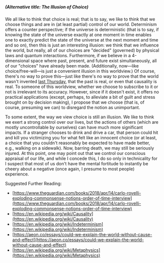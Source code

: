 ##### (Alternative title: The Illusion of Choice)

We all like to think that choice is real; that is to say, we like to think that we choose things and are in (at least partial) control of our world. Determinism offers a counter perspective; if the universe is deterministic (that is to say, if knowing the state of the universe exactly at one moment in time enables one to exactly predict the state of the universe at the next moment and time and so on), then this is just an interesting illusion: we think that we influence the world, but really, all of our choices are "decided" (governed) by physical laws and quantum interactions. Furthermore, if we believe in a 4-dimensional space where past, present, and future exist simultaneously, all of our "choices" have already been made. (Additionally, now—like choice/free-will—is just a convenient illusion in this worldview.) Of course, there's no way to prove this—just like there's no way to prove that the world wasn't invented [last Thursday](https://www.google.com/search?q=last+thursdayism), that the past is real, or even that causality is real. To someone of this worldview, whether we choose to subscribe to it or not is irrelevant to its accuracy. However, since if it doesn't exist, it offers no practical applications (except, perhaps, to alleviate a bit of guilt and stress brought on by decision making), I propose that we choose (that is, of course, presuming we can) to disregard the notion as unimportant.

To some extent, the way we view choice is still an illusion. We like to think we exert a strong control over our lives, but the actions of others (which are mostly uncontrollable by ourselves) can have much more significant impacts. If a stranger chooses to drink and drive a car, that person could hit and kill you victimizing you for what felt like an innocent choice (or at least, a choice that you couldn't reasonably be expected to have made better, e.g., walking on a sidewalk). Now, barring death, we may still be seriously injured. At this point, one may point out that we control our conscious appraisal of our life, and while I concede this, I do so only in technicality for I suspect that most of us don't have the mental fortitude to instantly be cheery about a negative (once again, I presume to most people) experience.

Suggested Further Reading:

* [https://www.theguardian.com/books/2018/apr/14/carlo-rovelli-exploding-commonsense-notions-order-of-time-interview](https://www.theguardian.com/books/2018/apr/14/carlo-rovelli-exploding-commonsense-notions-order-of-time-interview)
* [https://en.wikipedia.org/wiki/Causality](https://en.wikipedia.org/wiki/Causality)
* [https://en.wikipedia.org/wiki/Indeterminism](https://en.wikipedia.org/wiki/Indeterminism)
* [https://aeon.co/essays/could-we-explain-the-world-without-cause-and-effect](https://aeon.co/essays/could-we-explain-the-world-without-cause-and-effect)
* [https://en.wikipedia.org/wiki/Metaphysics](https://en.wikipedia.org/wiki/Metaphysics)
